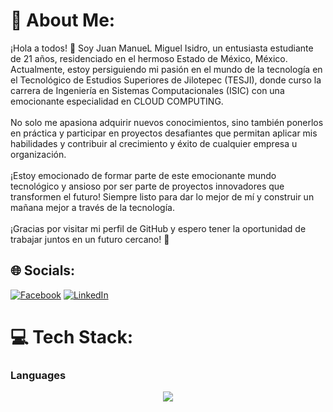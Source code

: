 # 💫 About Me:
¡Hola a todos! 👋 Soy Juan ManueL Miguel Isidro, un entusiasta estudiante de 21 años, residenciado en el hermoso Estado de México, México. Actualmente, estoy persiguiendo mi pasión en el mundo de la tecnología en el Tecnológico de Estudios Superiores de Jilotepec (TESJI), donde curso la carrera de Ingeniería en Sistemas Computacionales (ISIC) con una emocionante especialidad en CLOUD COMPUTING.<br><br>No solo me apasiona adquirir nuevos conocimientos, sino también ponerlos en práctica y participar en proyectos desafiantes que permitan aplicar mis habilidades y contribuir al crecimiento y éxito de cualquier empresa u organización.<br><br> ¡Estoy emocionado de formar parte de este emocionante mundo tecnológico y ansioso por ser parte de proyectos innovadores que transformen el futuro! Siempre listo para dar lo mejor de mí y construir un mañana mejor a través de la tecnología.<br><br>¡Gracias por visitar mi perfil de GitHub y espero tener la oportunidad de trabajar juntos en un futuro cercano! 🚀


## 🌐 Socials:
[![Facebook](https://img.shields.io/badge/Facebook-%231877F2.svg?logo=Facebook&logoColor=white)](https://facebook.com/https://www.facebook.com/profile.php?id=100067552427418) [![LinkedIn](https://img.shields.io/badge/LinkedIn-%230077B5.svg?logo=linkedin&logoColor=white)](https://linkedin.com/in/www.linkedin.com/in/juan-manuel-miguel-isidro-365b74271) 

# 💻 Tech Stack:
<h3>Languages</h3>
<p align="center">
  <a href="https://skillicons.dev">
    <img src="https://skillicons.dev/icons?i=c,cs,java,js,kotlin,php,python&perline=14" />
  </a>
</p>
